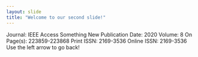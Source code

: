 ```yaml
---
layout: slide
title: "Welcome to our second slide!"
---
```

Journal: IEEE Access Something New
Publication Date: 2020
Volume: 8
On Page(s): 223859-223868
Print ISSN: 2169-3536
Online ISSN: 2169-3536
Use the left arrow to go back!

